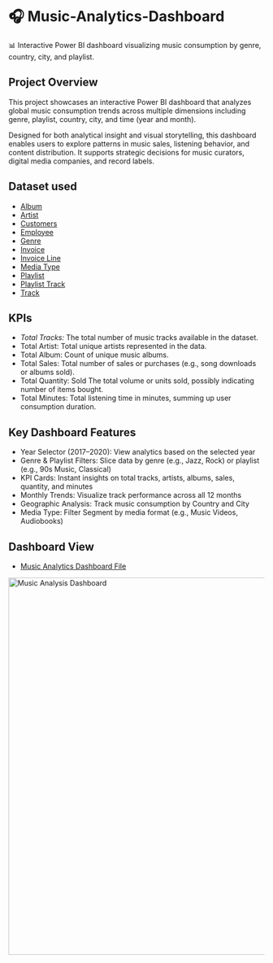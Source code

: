 # 🎧 Music-Analytics-Dashboard
📊 Interactive Power BI dashboard visualizing music consumption by genre, country, city, and playlist.

## Project Overview
This project showcases an interactive Power BI dashboard that analyzes global music consumption trends across multiple dimensions including genre, playlist, country, city, and time (year and month).

Designed for both analytical insight and visual storytelling, this dashboard enables users to explore patterns in music sales, listening behavior, and content distribution. It supports strategic decisions for music curators, digital media companies, and record labels.

## Dataset used 
- <a href="https://github.com/PrajaktaPortfolio/Music-Analytics-Dashboard/blob/main/album.csv">Album </a>
- <a href="https://github.com/PrajaktaPortfolio/Music-Analytics-Dashboard/blob/main/artist.csv">Artist </a>
- <a href="https://github.com/PrajaktaPortfolio/Music-Analytics-Dashboard/blob/main/customers.csv"> Customers</a>
- <a href="https://github.com/PrajaktaPortfolio/Music-Analytics-Dashboard/blob/main/employee.csv">Employee </a>
- <a href="https://github.com/PrajaktaPortfolio/Music-Analytics-Dashboard/blob/main/genre.csv">Genre </a>
- <a href="https://github.com/PrajaktaPortfolio/Music-Analytics-Dashboard/blob/main/invoice.csv">Invoice </a>
- <a href="https://github.com/PrajaktaPortfolio/Music-Analytics-Dashboard/blob/main/invoice_line.csv">Invoice Line </a>
- <a href="https://github.com/PrajaktaPortfolio/Music-Analytics-Dashboard/blob/main/media_type.csv">Media Type </a>
- <a href="https://github.com/PrajaktaPortfolio/Music-Analytics-Dashboard/blob/main/playlist.csv">Playlist </a>
- <a href="https://github.com/PrajaktaPortfolio/Music-Analytics-Dashboard/blob/main/playlist_track.csv">Playlist Track </a>
- <a href="https://github.com/PrajaktaPortfolio/Music-Analytics-Dashboard/blob/main/track.csv">Track </a>

## KPIs 
- *Total Tracks:*	The total number of music tracks available in the dataset.
- Total Artist:	Total unique artists represented in the data.
- Total Album:	Count of unique music albums.
- Total Sales:	Total number of sales or purchases (e.g., song downloads or albums sold).
- Total Quantity: Sold	The total volume or units sold, possibly indicating number of items bought.
- Total Minutes:	Total listening time in minutes, summing up user consumption duration.

## Key Dashboard Features
- Year Selector (2017–2020):	View analytics based on the selected year
- Genre & Playlist Filters:	Slice data by genre (e.g., Jazz, Rock) or playlist (e.g., 90s Music, Classical)
- KPI Cards:	Instant insights on total tracks, artists, albums, sales, quantity, and minutes
- Monthly Trends:	Visualize track performance across all 12 months
- Geographic Analysis:	Track music consumption by Country and City
- Media Type: Filter	Segment by media format (e.g., Music Videos, Audiobooks)


## Dashboard View
- <a href= "https://github.com/PrajaktaPortfolio/Music-Analytics-Dashboard/blob/main/Music%20Report.pbix" >Music Analytics Dashboard File </a>
<img width="1781" height="742" alt="Music Analysis Dashboard" src="https://github.com/user-attachments/assets/6080705e-a8a1-4ef4-972a-9e028d1f4c88" />






  

